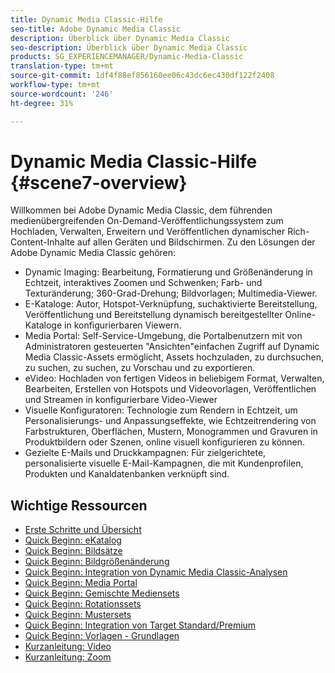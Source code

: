 ```yaml
---
title: Dynamic Media Classic-Hilfe
seo-title: Adobe Dynamic Media Classic
description: Überblick über Dynamic Media Classic
seo-description: Überblick über Dynamic Media Classic
products: SG_EXPERIENCEMANAGER/Dynamic-Media-Classic
translation-type: tm+mt
source-git-commit: 1df4f88ef856160ee06c43dc6ec430df122f2408
workflow-type: tm+mt
source-wordcount: '246'
ht-degree: 31%

---
```



# Dynamic Media Classic-Hilfe {#scene7-overview}

Willkommen bei Adobe Dynamic Media Classic, dem führenden medienübergreifenden On-Demand-Veröffentlichungssystem zum Hochladen, Verwalten, Erweitern und Veröffentlichen dynamischer Rich-Content-Inhalte auf allen Geräten und Bildschirmen. Zu den Lösungen der Adobe Dynamic Media Classic gehören:

* Dynamic Imaging: Bearbeitung, Formatierung und Größenänderung in Echtzeit, interaktives Zoomen und Schwenken; Farb- und Texturänderung; 360-Grad-Drehung; Bildvorlagen; Multimedia-Viewer.
* E-Kataloge: Autor, Hotspot-Verknüpfung, suchaktivierte Bereitstellung, Veröffentlichung und Bereitstellung dynamisch bereitgestellter Online-Kataloge in konfigurierbaren Viewern.
* Media Portal: Self-Service-Umgebung, die Portalbenutzern mit von Administratoren gesteuerten &quot;Ansichten&quot;einfachen Zugriff auf Dynamic Media Classic-Assets ermöglicht, Assets hochzuladen, zu durchsuchen, zu suchen, zu suchen, zu Vorschau und zu exportieren.
* eVideo: Hochladen von fertigen Videos in beliebigem Format, Verwalten, Bearbeiten, Erstellen von Hotspots und Videovorlagen, Veröffentlichen und Streamen in konfigurierbare Video-Viewer
* Visuelle Konfiguratoren: Technologie zum Rendern in Echtzeit, um Personalisierungs- und Anpassungseffekte, wie Echtzeitrendering von Farbstrukturen, Oberflächen, Mustern, Monogrammen und Gravuren in Produktbildern oder Szenen, online visuell konfigurieren zu können.
* Gezielte E-Mails und Druckkampagnen: Für zielgerichtete, personalisierte visuelle E-Mail-Kampagnen, die mit Kundenprofilen, Produkten und Kanaldatenbanken verknüpft sind.

## Wichtige Ressourcen

* [Erste Schritte und Übersicht](/help/dmc-platform-overview.md)
* [Quick Beginn: eKatalog](/help/quick-start-ecatalog.md)
* [Quick Beginn: Bildsätze](/help/quick-start-image-sets.md)
* [Quick Beginn: Bildgrößenänderung](/help/quick-start-image-sizing.md)
* [Quick Beginn: Integration von Dynamic Media Classic-Analysen](/help/quick-start-integrating-dmc-analytics.md)
* [Quick Beginn: Media Portal](/help/quick-start-media-portal-administration.md)
* [Quick Beginn: Gemischte Mediensets](/help/quick-start-mixed-media-sets.md)
* [Quick Beginn: Rotationssets](/help/quick-start-spin-sets.md)
* [Quick Beginn: Mustersets](/help/quick-start-swatch-sets.md)
* [Quick Beginn: Integration von Target Standard/Premium](/help/quick-start-target-integration.md)
* [Quick Beginn: Vorlagen - Grundlagen](/help/quick-start-template-basics.md)
* [Kurzanleitung: Video](/help/quick-start-video.md)
* [Kurzanleitung: Zoom](/help/quick-start-zoom.md)

